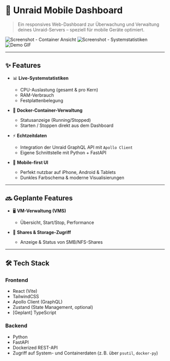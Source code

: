 # 📱 Unraid Mobile Dashboard

> Ein responsives Web-Dashboard zur Überwachung und Verwaltung deines Unraid-Servers – speziell für mobile Geräte optimiert.

![Screenshot - Container Ansicht](./screenshots/Container.jpg)
![Screenshot - Systemstatistiken](./screenshots/System.jpg)
![Demo GIF](./screenshots/video.gif) <!-- ← Hier ist dein GIF, z.B. ein animierter Ablauf -->

---

## ✨ Features

- 📊 **Live-Systemstatistiken**
  - CPU-Auslastung (gesamt & pro Kern)
  - RAM-Verbrauch
  - Festplattenbelegung

- 🐳 **Docker-Container-Verwaltung**
  - Statusanzeige (Running/Stopped)
  - Starten / Stoppen direkt aus dem Dashboard

- ⚡ **Echtzeitdaten**
  - Integration der Unraid GraphQL API mit `Apollo Client`
  - Eigene Schnittstelle mit Python + FastAPI

- 📱 **Mobile-first UI**
  - Perfekt nutzbar auf iPhone, Android & Tablets
  - Dunkles Farbschema & moderne Visualisierungen

---

## 🔜 Geplante Features

- 🖥️ **VM-Verwaltung (VMS)**
  - Übersicht, Start/Stop, Performance

- 📁 **Shares & Storage-Zugriff**
  - Anzeige & Status von SMB/NFS-Shares

---

## 🛠️ Tech Stack

### Frontend
- React (Vite)
- TailwindCSS
- Apollo Client (GraphQL)
- Zustand (State Management, optional)
- [Geplant] TypeScript

### Backend
- Python
- FastAPI
- Dockerized REST-API
- Zugriff auf System- und Containerdaten (z. B. über `psutil`, `docker-py`)
